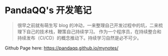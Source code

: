 # PandaQQ's 开发笔记

> 很早之前就有萌生写 blog 的冲动，一来整理自己开发过程中的坑，二来梳理下自己的技术栈，鞭策自己持续学习。 作为一个程序员，在持续整合和持续发布（CI/CD）的概念推动下。持续学习自然是必不可少。


Github Page here: https://pandaqq.github.io/mynotes/